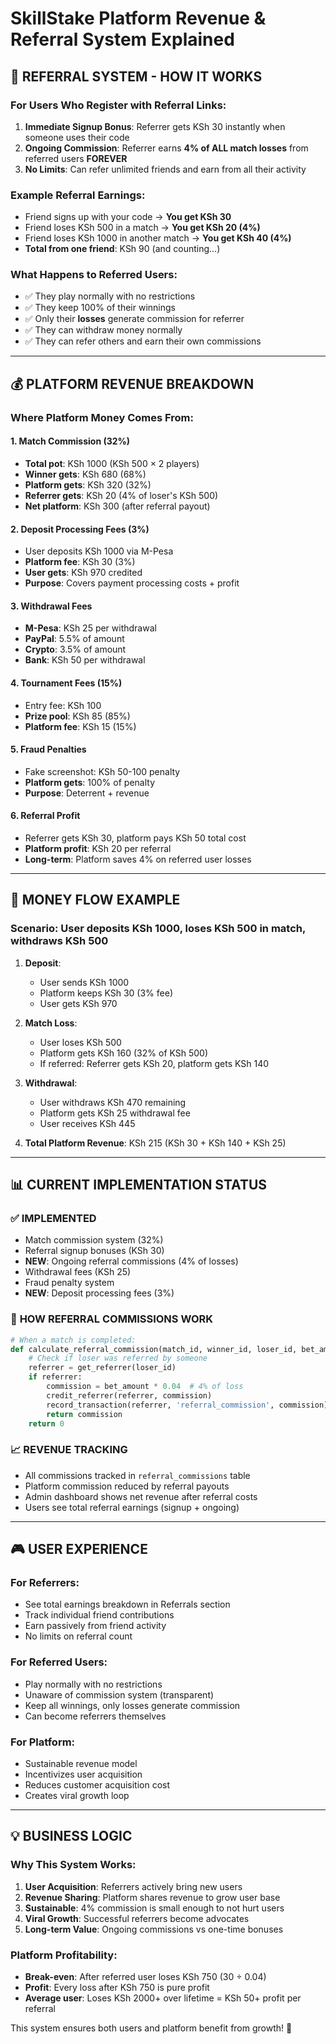 # SkillStake Platform Revenue & Referral System Explained

## 🎯 **REFERRAL SYSTEM - HOW IT WORKS**

### **For Users Who Register with Referral Links:**
1. **Immediate Signup Bonus**: Referrer gets KSh 30 instantly when someone uses their code
2. **Ongoing Commission**: Referrer earns **4% of ALL match losses** from referred users **FOREVER**
3. **No Limits**: Can refer unlimited friends and earn from all their activity

### **Example Referral Earnings:**
- Friend signs up with your code → **You get KSh 30**
- Friend loses KSh 500 in a match → **You get KSh 20 (4%)**
- Friend loses KSh 1000 in another match → **You get KSh 40 (4%)**
- **Total from one friend**: KSh 90 (and counting...)

### **What Happens to Referred Users:**
- ✅ They play normally with no restrictions
- ✅ They keep 100% of their winnings
- ✅ Only their **losses** generate commission for referrer
- ✅ They can withdraw money normally
- ✅ They can refer others and earn their own commissions

---

## 💰 **PLATFORM REVENUE BREAKDOWN**

### **Where Platform Money Comes From:**

#### **1. Match Commission (32%)**
- **Total pot**: KSh 1000 (KSh 500 × 2 players)
- **Winner gets**: KSh 680 (68%)
- **Platform gets**: KSh 320 (32%)
- **Referrer gets**: KSh 20 (4% of loser's KSh 500)
- **Net platform**: KSh 300 (after referral payout)

#### **2. Deposit Processing Fees (3%)**
- User deposits KSh 1000 via M-Pesa
- **Platform fee**: KSh 30 (3%)
- **User gets**: KSh 970 credited
- **Purpose**: Covers payment processing costs + profit

#### **3. Withdrawal Fees**
- **M-Pesa**: KSh 25 per withdrawal
- **PayPal**: 5.5% of amount
- **Crypto**: 3.5% of amount
- **Bank**: KSh 50 per withdrawal

#### **4. Tournament Fees (15%)**
- Entry fee: KSh 100
- **Prize pool**: KSh 85 (85%)
- **Platform fee**: KSh 15 (15%)

#### **5. Fraud Penalties**
- Fake screenshot: KSh 50-100 penalty
- **Platform gets**: 100% of penalty
- **Purpose**: Deterrent + revenue

#### **6. Referral Profit**
- Referrer gets KSh 30, platform pays KSh 50 total cost
- **Platform profit**: KSh 20 per referral
- **Long-term**: Platform saves 4% on referred user losses

---

## 🔄 **MONEY FLOW EXAMPLE**

### **Scenario**: User deposits KSh 1000, loses KSh 500 in match, withdraws KSh 500

1. **Deposit**: 
   - User sends KSh 1000
   - Platform keeps KSh 30 (3% fee)
   - User gets KSh 970

2. **Match Loss**:
   - User loses KSh 500
   - Platform gets KSh 160 (32% of KSh 500)
   - If referred: Referrer gets KSh 20, platform gets KSh 140

3. **Withdrawal**:
   - User withdraws KSh 470 remaining
   - Platform gets KSh 25 withdrawal fee
   - User receives KSh 445

4. **Total Platform Revenue**: KSh 215 (KSh 30 + KSh 140 + KSh 25)

---

## 📊 **CURRENT IMPLEMENTATION STATUS**

### ✅ **IMPLEMENTED**
- Match commission system (32%)
- Referral signup bonuses (KSh 30)
- **NEW**: Ongoing referral commissions (4% of losses)
- Withdrawal fees (KSh 25)
- Fraud penalty system
- **NEW**: Deposit processing fees (3%)

### 🔧 **HOW REFERRAL COMMISSIONS WORK**
```python
# When a match is completed:
def calculate_referral_commission(match_id, winner_id, loser_id, bet_amount):
    # Check if loser was referred by someone
    referrer = get_referrer(loser_id)
    if referrer:
        commission = bet_amount * 0.04  # 4% of loss
        credit_referrer(referrer, commission)
        record_transaction(referrer, 'referral_commission', commission)
        return commission
    return 0
```

### 📈 **REVENUE TRACKING**
- All commissions tracked in `referral_commissions` table
- Platform commission reduced by referral payouts
- Admin dashboard shows net revenue after referral costs
- Users see total referral earnings (signup + ongoing)

---

## 🎮 **USER EXPERIENCE**

### **For Referrers:**
- See total earnings breakdown in Referrals section
- Track individual friend contributions
- Earn passively from friend activity
- No limits on referral count

### **For Referred Users:**
- Play normally with no restrictions
- Unaware of commission system (transparent)
- Keep all winnings, only losses generate commission
- Can become referrers themselves

### **For Platform:**
- Sustainable revenue model
- Incentivizes user acquisition
- Reduces customer acquisition cost
- Creates viral growth loop

---

## 💡 **BUSINESS LOGIC**

### **Why This System Works:**
1. **User Acquisition**: Referrers actively bring new users
2. **Revenue Sharing**: Platform shares revenue to grow user base
3. **Sustainable**: 4% commission is small enough to not hurt users
4. **Viral Growth**: Successful referrers become advocates
5. **Long-term Value**: Ongoing commissions vs one-time bonuses

### **Platform Profitability:**
- **Break-even**: After referred user loses KSh 750 (30 ÷ 0.04)
- **Profit**: Every loss after KSh 750 is pure profit
- **Average user**: Loses KSh 2000+ over lifetime = KSh 50+ profit per referral

This system ensures both users and platform benefit from growth! 🚀